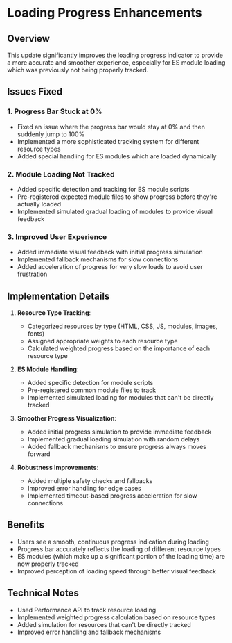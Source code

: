 # Loading Progress Enhancements

## Overview
This update significantly improves the loading progress indicator to provide a more accurate and smoother experience, especially for ES module loading which was previously not being properly tracked.

## Issues Fixed

### 1. Progress Bar Stuck at 0%
- Fixed an issue where the progress bar would stay at 0% and then suddenly jump to 100%
- Implemented a more sophisticated tracking system for different resource types
- Added special handling for ES modules which are loaded dynamically

### 2. Module Loading Not Tracked
- Added specific detection and tracking for ES module scripts
- Pre-registered expected module files to show progress before they're actually loaded
- Implemented simulated gradual loading of modules to provide visual feedback

### 3. Improved User Experience
- Added immediate visual feedback with initial progress simulation
- Implemented fallback mechanisms for slow connections
- Added acceleration of progress for very slow loads to avoid user frustration

## Implementation Details

1. **Resource Type Tracking**:
   - Categorized resources by type (HTML, CSS, JS, modules, images, fonts)
   - Assigned appropriate weights to each resource type
   - Calculated weighted progress based on the importance of each resource type

2. **ES Module Handling**:
   - Added specific detection for module scripts
   - Pre-registered common module files to track
   - Implemented simulated loading for modules that can't be directly tracked

3. **Smoother Progress Visualization**:
   - Added initial progress simulation to provide immediate feedback
   - Implemented gradual loading simulation with random delays
   - Added fallback mechanisms to ensure progress always moves forward

4. **Robustness Improvements**:
   - Added multiple safety checks and fallbacks
   - Improved error handling for edge cases
   - Implemented timeout-based progress acceleration for slow connections

## Benefits

- Users see a smooth, continuous progress indication during loading
- Progress bar accurately reflects the loading of different resource types
- ES modules (which make up a significant portion of the loading time) are now properly tracked
- Improved perception of loading speed through better visual feedback

## Technical Notes

- Used Performance API to track resource loading
- Implemented weighted progress calculation based on resource types
- Added simulation for resources that can't be directly tracked
- Improved error handling and fallback mechanisms
